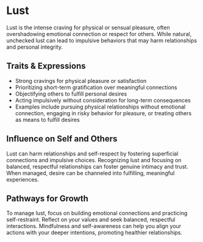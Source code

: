 # Lust

Lust is the intense craving for physical or sensual pleasure, often overshadowing emotional connection or respect for others. While natural, unchecked lust can lead to impulsive behaviors that may harm relationships and personal integrity.

## Traits & Expressions

- Strong cravings for physical pleasure or satisfaction
- Prioritizing short-term gratification over meaningful connections
- Objectifying others to fulfill personal desires
- Acting impulsively without consideration for long-term consequences
- Examples include pursuing physical relationships without emotional connection, engaging in risky behavior for pleasure, or treating others as means to fulfill desires

## Influence on Self and Others

Lust can harm relationships and self-respect by fostering superficial connections and impulsive choices. Recognizing lust and focusing on balanced, respectful relationships can foster genuine intimacy and trust. When managed, desire can be channeled into fulfilling, meaningful experiences.

## Pathways for Growth

To manage lust, focus on building emotional connections and practicing self-restraint. Reflect on your values and seek balanced, respectful interactions. Mindfulness and self-awareness can help you align your actions with your deeper intentions, promoting healthier relationships.
